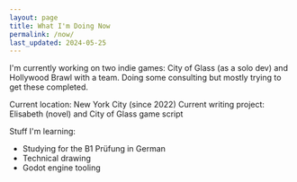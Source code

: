 ```yaml
---
layout: page
title: What I'm Doing Now
permalink: /now/
last_updated: 2024-05-25
---
```


I'm currently working on two indie games: City of Glass (as a solo dev) and Hollywood Brawl with a team. Doing some consulting but mostly trying to get these completed.

Current location: New York City (since 2022)
Current writing project: Elisabeth (novel) and City of Glass game script

Stuff I'm learning:
- Studying for the B1 Prüfung in German
- Technical drawing 
- Godot engine tooling
